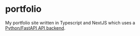 # portfolio

My portfolio site written in Typescript and NextJS which uses a [Python/FastAPI API backend](https://github.com/christopher-alabada/portfolio-backend).